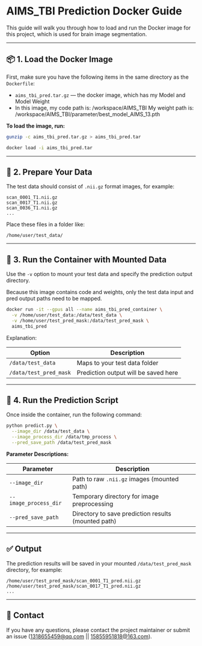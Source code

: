 # AIMS\_TBI Prediction Docker Guide

This guide will walk you through how to load and run the Docker image for this project, which is used for brain image segmentation.

---

## 📦 1. Load the Docker Image

First, make sure you have the following items in the same directory as the `Dockerfile`:

* `aims_tbi_pred.tar.gz`  — the docker image, which has my Model and Model Weight
* In this image, my code path is: /workspace/AIMS_TBI      My weight path is: /workspace/AIMS_TBI/parameter/best_model_AIMS_13.pth

**To load the image, run:**

```bash
gunzip -c aims_tbi_pred.tar.gz > aims_tbi_pred.tar

docker load -i aims_tbi_pred.tar
```

---

## 📁 2. Prepare Your Data

The test data should consist of `.nii.gz` format images, for example:

```
scan_0001_T1.nii.gz
scan_0017_T1.nii.gz
scan_0036_T1.nii.gz
...
```

Place these files in a folder like:

```
/home/user/test_data/
```

---

## 🚀 3. Run the Container with Mounted Data

Use the `-v` option to mount your test data and specify the prediction output directory.

Because this image contains code and weights, only the test data input and pred output paths need to be mapped.

```bash
docker run -it --gpus all --name aims_tbi_pred_container \
  -v /home/user/test_data:/data/test_data \
  -v /home/user/test_pred_mask:/data/test_pred_mask \
  aims_tbi_pred
```

Explanation:

| Option                 | Description                          |
| ---------------------- | ------------------------------------ |
| `/data/test_data`      | Maps to your test data folder        |
| `/data/test_pred_mask` | Prediction output will be saved here |

---

## 🧪 4. Run the Prediction Script

Once inside the container, run the following command:

```bash
python predict.py \
  --image_dir /data/test_data \
  --image_process_dir /data/tmp_process \
  --pred_save_path /data/test_pred_mask
```

**Parameter Descriptions:**

| Parameter             | Description                                         |
| --------------------- | --------------------------------------------------- |
| `--image_dir`         | Path to raw `.nii.gz` images (mounted path)         |
| `--image_process_dir` | Temporary directory for image preprocessing         |
| `--pred_save_path`    | Directory to save prediction results (mounted path) |

---

## ✅ Output

The prediction results will be saved in your mounted `/data/test_pred_mask` directory, for example:

```
/home/user/test_pred_mask/scan_0001_T1_pred.nii.gz
/home/user/test_pred_mask/scan_0017_T1_pred.nii.gz
...
```

---

## 💬 Contact

If you have any questions, please contact the project maintainer or submit an issue (1318655459@qq.com || 15855951818@163.com).
